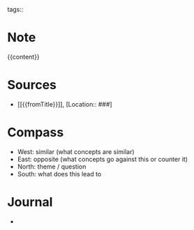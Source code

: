 tags:: 

# Note
{{content}}

# Sources
- [[{{fromTitle}}]], [Location:: ###]

# Compass
- West: similar (what concepts are similar)
- East: opposite (what concepts go against this or counter it)
- North: theme / question
- South: what does this lead to

# Journal
- 
